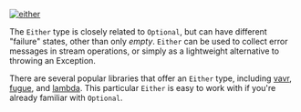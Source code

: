 [![either](https://maven-badges.herokuapp.com/maven-central/io.github.jbock-java/either/badge.svg?subject=either)](https://maven-badges.herokuapp.com/maven-central/io.github.jbock-java/either)

The `Either` type is closely related to `Optional`, but can have different "failure" states, other than only *empty*.
`Either` can be used to collect error messages in stream operations,
or simply as a lightweight alternative to throwing an Exception.

There are several popular libraries that offer an `Either` type,
including [vavr](https://github.com/vavr-io/vavr), [fugue](https://bitbucket.org/atlassian/fugue/src/master/), and [lambda](https://github.com/palatable/lambda).
This particular `Either` is easy to work with if you're already familiar with `Optional`.

